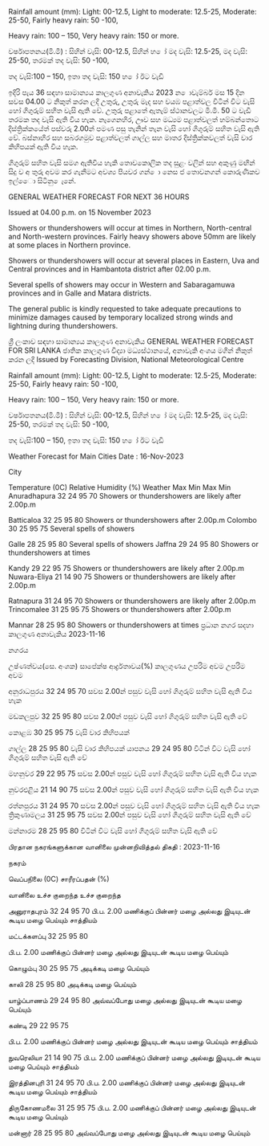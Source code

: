 Rainfall amount (mm): Light: 00-12.5, Light to moderate: 12.5-25, Moderate: 25-50, Fairly heavy rain: 50 -100,

Heavy rain: 100 – 150, Very heavy rain: 150 or more.

වර්ෂාපතනය(මි.මී) : සිහින් වැසි: 00-12.5, සිහින් හ ෝ මද වැසි: 12.5-25, මද වැසි: 25-50, තරමක් තද වැසි: 50 -100,

තද වැසි:100 – 150, ඉතා තද වැසි: 150 හ ෝ ඊට වැඩි

ඉදිරි පැය 36 සඳහා සාමාන්‍යය කාලගුණ අනාවැකිය 2023 න ොවැම්බර් මස 15 දින සවස 04.00 ට නිකුත් කරන ලදි උතුරු, උතුරු මැද සහ වයඹ පළාත්වල විටින් විට වැසි හෝ ගිගුරුම් සහිත වැසි ඇති වේ. උතුරු පළාතේ ඇතැම් ස්ථානවලට මි.මී. 50 ට වැඩි තරමක තද වැසි ඇති විය හැක. නැගෙනහිර, ඌව සහ මධ්‍යම පළාත්වලත් හම්බන්තොට දිස්ත්‍රික්කයේත් පස්වරු 2.00න් පමණ පසු තැනින් තැන වැසි හෝ ගිගුරුම් සහිත වැසි ඇති වේ. බස්නාහිර සහ සබරගමුව පළාත්වලත් ගාල්ල සහ මාතර දිස්ත්‍රික්කවලත් වැසි වාර කිහිපයක් ඇති විය හැක.

ගිගුරුම් සහිත වැසි සමග ඇතිවිය හැකි තොවකොලික තද සුළං වලින් සහ අකුණු මඟින් සිදු ව අ තුරු අවම කර ගැනීමට අවශ්‍ය පියවර ගන් ො නෙස ජ තොවනගන් කොරුණිකව ඉල්ෙො සිටිනු ෙැනේ.

GENERAL WEATHER FORECAST FOR NEXT 36 HOURS

Issued at 04.00 p.m. on 15 November 2023

Showers or thundershowers will occur at times in Northern, North-central and North-western provinces. Fairly heavy showers above 50mm are likely at some places in Northern province.

Showers or thundershowers will occur at several places in Eastern, Uva and Central provinces and in Hambantota district after 02.00 p.m.

Several spells of showers may occur in Western and Sabaragamuwa provinces and in Galle and Matara districts.

The general public is kindly requested to take adequate precautions to minimize damages caused by temporary localized strong winds and lightning during thundershowers.

ශ්‍රී ලංකාව සඳහා සාමාන්‍යය කාලගුණ අනාවැකිය GENERAL WEATHER FORECAST FOR SRI LANKA ජාතික කාලගුණ විද්‍යා මධ්‍යස්ථානයේ, අනාවැකි අංශය මගින් නිකුත් කරන ලදි Issued by Forecasting Division, National Meteorological Centre

Rainfall amount (mm): Light: 00-12.5, Light to moderate: 12.5-25, Moderate: 25-50, Fairly heavy rain: 50 -100,

Heavy rain: 100 – 150, Very heavy rain: 150 or more.

වර්ෂාපතනය(මි.මී) : සිහින් වැසි: 00-12.5, සිහින් හ ෝ මද වැසි: 12.5-25, මද වැසි: 25-50, තරමක් තද වැසි: 50 -100,

තද වැසි:100 – 150, ඉතා තද වැසි: 150 හ ෝ ඊට වැඩි

Weather Forecast for Main Cities Date : 16-Nov-2023

City

Temperature (0C) Relative Humidity (%) Weather Max Min Max Min Anuradhapura 32 24 95 70 Showers or thundershowers are likely after 2.00p.m

Batticaloa 32 25 95 80 Showers or thundershowers after 2.00p.m Colombo 30 25 95 75 Several spells of showers

Galle 28 25 95 80 Several spells of showers Jaffna 29 24 95 80 Showers or thundershowers at times

Kandy 29 22 95 75 Showers or thundershowers are likely after 2.00p.m Nuwara-Eliya 21 14 90 75 Showers or thundershowers are likely after 2.00p.m

Ratnapura 31 24 95 70 Showers or thundershowers are likely after 2.00p.m Trincomalee 31 25 95 75 Showers or thundershowers after 2.00p.m

Mannar 28 25 95 80 Showers or thundershowers at times ප්‍රධාන නගර සදහා කාලගුණ අනාවැකිය 2023-11-16

නගරය

උෂ්ණත්වය(සෙ. අංශක) සාපේක්ෂ ආර්ද්‍රතාවය(%) කාලගුණය උපරිම අවම උපරිම අවම

අනුරාධපුරය 32 24 95 70 සවස 2.00න් පසුව වැසි හෝ ගිගුරුම් සහිත වැසි ඇති විය හැක

මඩකලපුව 32 25 95 80 සවස 2.00න් පසුව වැසි හෝ ගිගුරුම් සහිත වැසි ඇති වේ

කොළඹ 30 25 95 75 වැසි වාර කිහිපයක්

ගාල්ල 28 25 95 80 වැසි වාර කිහිපයක් යාපනය 29 24 95 80 විටින් විට වැසි හෝ ගිගුරුම් සහිත වැසි ඇති වේ

මහනුවර 29 22 95 75 සවස 2.00න් පසුව වැසි හෝ ගිගුරුම් සහිත වැසි ඇති විය හැක

නුවරඑළිය 21 14 90 75 සවස 2.00න් පසුව වැසි හෝ ගිගුරුම් සහිත වැසි ඇති විය හැක

රත්නපුරය 31 24 95 70 සවස 2.00න් පසුව වැසි හෝ ගිගුරුම් සහිත වැසි ඇති විය හැක ත්‍රිකුණාමලය 31 25 95 75 සවස 2.00න් පසුව වැසි හෝ ගිගුරුම් සහිත වැසි ඇති වේ

මන්නාරම 28 25 95 80 විටින් විට වැසි හෝ ගිගුරුම් සහිත වැසි ඇති වේ

பிரதான நகரங்களுக்கான வானிலை முன்னறிவித்தல் திகதி : 2023-11-16

நகரம்

வெப்பநிலை (0C) சாரீரப்பதன் (%)

வானிலை உச்ச குறைந்த உச்ச குறைந்த

அனுராதபுரம் 32 24 95 70 பி.ப. 2.00 மணிக்குப் பின்னர் மழை அல்லது இடியுடன் கூடிய மழை பெய்யும் சாத்தியம்

மட்டக்களப்பு 32 25 95 80

பி.ப. 2.00 மணிக்குப் பின்னர் மழை அல்லது இடியுடன் கூடிய மழை பெய்யும்

கொழும்பு 30 25 95 75 அடிக்கடி மழை பெய்யும்

காலி 28 25 95 80 அடிக்கடி மழை பெய்யும்

யாழ்ப்பாணம் 29 24 95 80 அவ்வப்போது மழை அல்லது இடியுடன் கூடிய மழை பெய்யும்

கண்டி 29 22 95 75

பி.ப. 2.00 மணிக்குப் பின்னர் மழை அல்லது இடியுடன் கூடிய மழை பெய்யும் சாத்தியம்

நுவரெலியா 21 14 90 75 பி.ப. 2.00 மணிக்குப் பின்னர் மழை அல்லது இடியுடன் கூடிய மழை பெய்யும் சாத்தியம்

இரத்தினபுரி 31 24 95 70 பி.ப. 2.00 மணிக்குப் பின்னர் மழை அல்லது இடியுடன் கூடிய மழை பெய்யும் சாத்தியம்

திருகோணமலை 31 25 95 75 பி.ப. 2.00 மணிக்குப் பின்னர் மழை அல்லது இடியுடன் கூடிய மழை பெய்யும்

மன்னார் 28 25 95 80 அவ்வப்போது மழை அல்லது இடியுடன் கூடிய மழை பெய்யும்